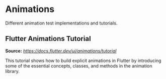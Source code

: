 # Animations

Different animation test implementations and tutorials.

## Flutter Animations Tutorial

**Source:** _https://docs.flutter.dev/ui/animations/tutorial_

This tutorial shows how to build explicit animations in Flutter by introducing some of the essential concepts, classes, and methods in the animation library.
